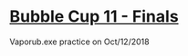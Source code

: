 # [Bubble Cup 11 - Finals](https://codeforces.com/contest/1045)

Vaporub.exe practice on Oct/12/2018
